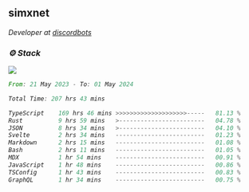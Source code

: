 <h2>simxnet</h2>
<p><em>Developer at <a href="https://github.com/dbotslist">discordbots</a></p>

### ⚙️ Stack
![](https://skillicons.dev/icons?i=git,docker,js,ts,cloudflare,css,deno,express,cpp,rust,arduino,graphql,html,nestjs,react,apollo,bash,lua,nextjs,nodejs,ps,powershell,neovim,postgres,tailwind,prisma)

<!--START_SECTION:waka-->

```rust
From: 21 May 2023 - To: 01 May 2024

Total Time: 207 hrs 43 mins

TypeScript    169 hrs 46 mins >>>>>>>>>>>>>>>>>>>>-----   81.13 %
Rust          9 hrs 59 mins   >------------------------   04.78 %
JSON          8 hrs 34 mins   >------------------------   04.10 %
Svelte        2 hrs 34 mins   -------------------------   01.23 %
Markdown      2 hrs 15 mins   -------------------------   01.08 %
Bash          2 hrs 11 mins   -------------------------   01.05 %
MDX           1 hr 54 mins    -------------------------   00.91 %
JavaScript    1 hr 48 mins    -------------------------   00.86 %
TSConfig      1 hr 43 mins    -------------------------   00.83 %
GraphQL       1 hr 34 mins    -------------------------   00.75 %
```

<!--END_SECTION:waka-->


<!--
<p align="center">
     <a href="https://discord.gg/HhybNhchcC"><img src="https://invidget.switchblade.xyz/sejc7TnX6N" align="center" ><a>
</p> 
-->
